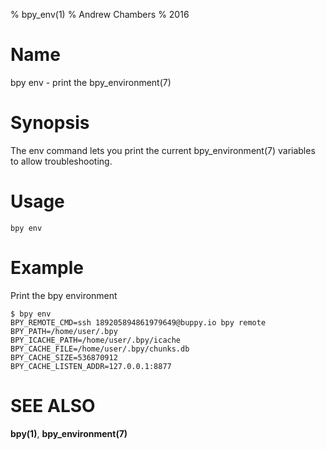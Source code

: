 % bpy_env(1)
% Andrew Chambers
% 2016

# Name

bpy env - print the bpy_environment(7)

# Synopsis

The env command lets you print the current bpy_environment(7) variables to allow troubleshooting.

# Usage

```bpy env```

# Example

Print the bpy environment

```
$ bpy env
BPY_REMOTE_CMD=ssh 189205894861979649@buppy.io bpy remote
BPY_PATH=/home/user/.bpy
BPY_ICACHE_PATH=/home/user/.bpy/icache
BPY_CACHE_FILE=/home/user/.bpy/chunks.db
BPY_CACHE_SIZE=536870912
BPY_CACHE_LISTEN_ADDR=127.0.0.1:8877
```

# SEE ALSO

**bpy(1)**, **bpy_environment(7)**
